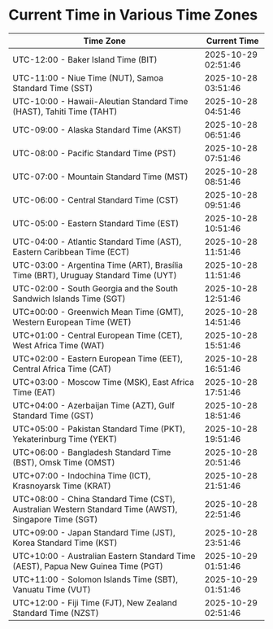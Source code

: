 # Current Time in Various Time Zones

| Time Zone | Current Time |
|-----------|--------------|
| UTC-12:00 - Baker Island Time (BIT) | 2025-10-29 02:51:46 |
| UTC-11:00 - Niue Time (NUT), Samoa Standard Time (SST) | 2025-10-28 03:51:46 |
| UTC-10:00 - Hawaii-Aleutian Standard Time (HAST), Tahiti Time (TAHT) | 2025-10-28 04:51:46 |
| UTC-09:00 - Alaska Standard Time (AKST) | 2025-10-28 06:51:46 |
| UTC-08:00 - Pacific Standard Time (PST) | 2025-10-28 07:51:46 |
| UTC-07:00 - Mountain Standard Time (MST) | 2025-10-28 08:51:46 |
| UTC-06:00 - Central Standard Time (CST) | 2025-10-28 09:51:46 |
| UTC-05:00 - Eastern Standard Time (EST) | 2025-10-28 10:51:46 |
| UTC-04:00 - Atlantic Standard Time (AST), Eastern Caribbean Time (ECT) | 2025-10-28 11:51:46 |
| UTC-03:00 - Argentina Time (ART), Brasília Time (BRT), Uruguay Standard Time (UYT) | 2025-10-28 11:51:46 |
| UTC-02:00 - South Georgia and the South Sandwich Islands Time (SGT) | 2025-10-28 12:51:46 |
| UTC±00:00 - Greenwich Mean Time (GMT), Western European Time (WET) | 2025-10-28 14:51:46 |
| UTC+01:00 - Central European Time (CET), West Africa Time (WAT) | 2025-10-28 15:51:46 |
| UTC+02:00 - Eastern European Time (EET), Central Africa Time (CAT) | 2025-10-28 16:51:46 |
| UTC+03:00 - Moscow Time (MSK), East Africa Time (EAT) | 2025-10-28 17:51:46 |
| UTC+04:00 - Azerbaijan Time (AZT), Gulf Standard Time (GST) | 2025-10-28 18:51:46 |
| UTC+05:00 - Pakistan Standard Time (PKT), Yekaterinburg Time (YEKT) | 2025-10-28 19:51:46 |
| UTC+06:00 - Bangladesh Standard Time (BST), Omsk Time (OMST) | 2025-10-28 20:51:46 |
| UTC+07:00 - Indochina Time (ICT), Krasnoyarsk Time (KRAT) | 2025-10-28 21:51:46 |
| UTC+08:00 - China Standard Time (CST), Australian Western Standard Time (AWST), Singapore Time (SGT) | 2025-10-28 22:51:46 |
| UTC+09:00 - Japan Standard Time (JST), Korea Standard Time (KST) | 2025-10-28 23:51:46 |
| UTC+10:00 - Australian Eastern Standard Time (AEST), Papua New Guinea Time (PGT) | 2025-10-29 01:51:46 |
| UTC+11:00 - Solomon Islands Time (SBT), Vanuatu Time (VUT) | 2025-10-29 01:51:46 |
| UTC+12:00 - Fiji Time (FJT), New Zealand Standard Time (NZST) | 2025-10-29 02:51:46 |
